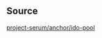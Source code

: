 ## Source
[project-serum/anchor/ido-pool](https://github.com/project-serum/anchor/tree/master/tests/ido-pool)
